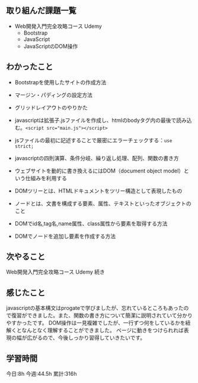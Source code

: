 ## 取り組んだ課題一覧
- Web開発入門完全攻略コース Udemy
	- Bootstrap
	- JavaScript
	- JavaScriptのDOM操作
	
## わかったこと
- Bootstrapを使用したサイトの作成方法
- マージン・パディングの設定方法
- グリッドレイアウトのやりかた

- javascriptは拡張子.jsファイルを作成し、htmlのbodyタグ内の最後で読み込む。`<script src="main.js"></script>`
- jsファイルの最初に記述することで厳密にエラーチェックする：`use strict;`
- javascriptの四則演算、条件分岐、繰り返し処理、配列、関数の書き方

- ウェブサイトを動的に書き換えるにはDOM（document object model）という仕組みを利用する
- DOMツリーとは、HTMLドキュメントをツリー構造として表現したもの
- ノードとは、文書を構成する要素、属性、テキストといったオブジェクトのこと
- DOMでid名,tag名,name属性、class属性から要素を取得する方法
- DOMでノードを追加し要素を作成する方法


## 次やること
Web開発入門完全攻略コース Udemy 続き
	
## 感じたこと
javascriptの基本構文はprogateで学びましたが、忘れているところもあったので復習ができました。また、関数の書き方について簡潔に説明されていて分かりやすかったです。
DOM操作は一見複雑でしたが、一行ずつ何をしているかを紐解くとなんとなく理解することができました。
ページに動きをつけられれば表現の幅が広がるので、今後しっかり習得していきたいです。


## 学習時間
今日:8h
今週:44.5h 
累計:316h
